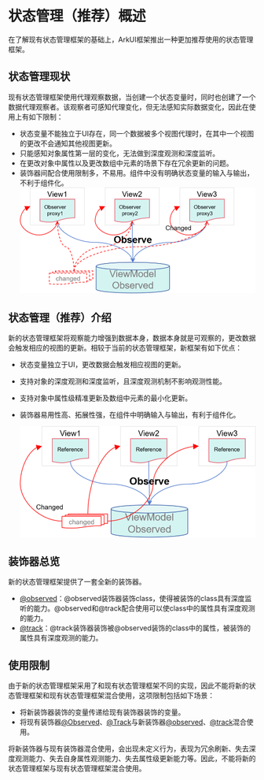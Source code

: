 # 状态管理（推荐）概述

在了解现有状态管理框架的基础上，ArkUI框架推出一种更加推荐使用的状态管理框架。

## 状态管理现状

现有状态管理框架使用代理观察数据，当创建一个状态变量时，同时也创建了一个数据代理观察者。该观察者可感知代理变化，但无法感知实际数据变化，因此在使用上有如下限制：

- 状态变量不能独立于UI存在，同一个数据被多个视图代理时，在其中一个视图的更改不会通知其他视图更新。
- 只能感知对象属性第一层的变化，无法做到深度观测和深度监听。
- 在更改对象中属性以及更改数组中元素的场景下存在冗余更新的问题。
- 装饰器间配合使用限制多，不易用。组件中没有明确状态变量的输入与输出，不利于组件化。![arkts-old-state-management](figures/arkts-old-state-management.png)

## 状态管理（推荐）介绍

新的状态管理框架将观察能力增强到数据本身，数据本身就是可观察的，更改数据会触发相应的视图的更新。相较于当前的状态管理框架，新框架有如下优点：

- 状态变量独立于UI，更改数据会触发相应视图的更新。

- 支持对象的深度观测和深度监听，且深度观测机制不影响观测性能。

- 支持对象中属性级精准更新及数组中元素的最小化更新。

- 装饰器易用性高、拓展性强，在组件中明确输入与输出，有利于组件化。

  ![arkts-new-state-management](figures/arkts-new-state-management.png)

## 装饰器总览

新的状态管理框架提供了一套全新的装饰器。

- [\@observed](arkts-new-observed-and-track.md)：\@observed装饰器装饰class，使得被装饰的class具有深度监听的能力。\@observed和\@track配合使用可以使class中的属性具有深度观测的能力。
- [\@track](arkts-new-observed-and-track.md)：\@track装饰器装饰被\@observed装饰的class中的属性，被装饰的属性具有深度观测的能力。

## 使用限制

由于新的状态管理框架采用了和现有状态管理框架不同的实现，因此不能将新的状态管理框架和现有状态管理框架混合使用，这项限制包括如下场景：

- 将新装饰器装饰的变量传递给现有装饰器装饰的变量。
- 将现有装饰器[\@Observed](arkts-observed-and-objectlink.md)、[\@Track](arkts-track.md)与新装饰器[\@observed](arkts-new-observed-and-track.md)、[\@track](arkts-new-observed-and-track.md)混合使用。

将新装饰器与现有装饰器混合使用，会出现未定义行为，表现为冗余刷新、失去深度观测能力、失去自身属性观测能力、失去属性级更新能力等。因此，不能将新的状态管理框架与现有状态管理框架混合使用。